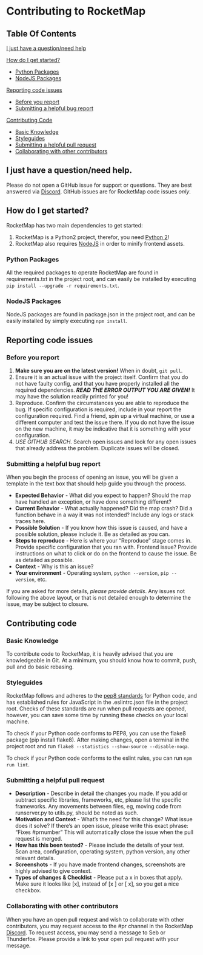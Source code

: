 # Contributing to RocketMap

## Table Of Contents

[I just have a question/need help](#i-just-have-a-questionneed-help)

[How do I get started?](#how-do-i-get-started)
* [Python Packages](#python-packages)
* [NodeJS Packages](#nodejs-packages)

[Reporting code issues](#reporting-code-issues)
* [Before you report](#before-you-report)
* [Submitting a helpful bug report](#submitting-a-helpful-bug-report)

[Contributing Code](#contributing-code)
* [Basic Knowledge](#basic-knowledge)
* [Styleguides](#styleguides)
* [Submitting a helpful pull request](#submitting-a-helpful-pull-request)
* [Collaborating with other contributors](#collaborating-with-other-contributors)

## I just have a question/need help.

Please do not open a GitHub issue for support or questions. They are best answered via [Discord](https://discord.gg/RocketMap). GitHub issues are for RocketMap code issues *only*.

## How do I get started?

RocketMap has two main dependencies to get started:

1. RocketMap is a Python2 project, therefor, you need [Python 2](https://www.python.org/downloads/)!
2. RocketMap also requires [NodeJS](https://nodejs.org/en/download/) in order to minify frontend assets.

### Python Packages

All the required packages to operate RocketMap are found in requirements.txt in the project root, and can easily be installed by executing `pip install --upgrade -r requirements.txt`.

### NodeJS Packages

NodeJS packages are found in package.json in the project root, and can be easily installed by simply executing `npm install`.

## Reporting code issues

### Before you report

1. **Make sure you are on the latest version!** When in doubt, `git pull`.
2. Ensure it is an actual issue with the project itself. Confirm that you do not have faulty config, and that you have properly installed all the required dependencies. ***READ THE ERROR OUTPUT YOU ARE GIVEN!*** It may have the solution readily printed for you!
3. Reproduce. Confirm the circumstances you are able to reproduce the bug. If specific configuration is required, include in your report the configuration required. Find a friend, spin up a virtual machine, or use a different computer and test the issue there. If you do not have the issue on the new machine, it may be indicative that it is something with your configuration.
4. *USE GITHUB SEARCH.* Search open issues and look for any open issues that already address the problem. Duplicate issues will be closed.

### Submitting a helpful bug report

When you begin the process of opening an issue, you will be given a template in the text box that should help guide you through the process.

* **Expected Behavior** - What did you expect to happen? Should the map have handled an exception, or have done something different?
* **Current Behavior** - What actually happened? Did the map crash? Did a function behave in a way it was not intended? Include any logs or stack traces here.
* **Possible Solution** - If you know how this issue is caused, and have a possible solution, please include it. Be as detailed as you can.
* **Steps to reproduce** - Here is where your “Reproduce” stage comes in. Provide specific configuration that you ran with. Frontend issue? Provide instructions on what to click or do on the frontend to cause the issue. Be as detailed as possible.
* **Context** - Why is this an issue?
* **Your environment** - Operating system, `python --version`, `pip --version`, etc.

If you are asked for more details, *please provide details*. Any issues not following the above layout, or that is not detailed enough to determine the issue, may be subject to closure.

## Contributing code

### Basic Knowledge

To contribute code to RocketMap, it is heavily advised that you are knowledgeable in Git. At a minimum, you should know how to commit, push, pull and do basic rebasing.

### Styleguides

RocketMap follows and adheres to the [pep8 standards](https://www.python.org/dev/peps/pep-0008/) for Python code, and has established rules for JavaScript in the .eslintrc.json file in the project root. Checks of these standards are run when pull requests are opened, however, you can save some time by running these checks on your local machine. 

To check if your Python code conforms to PEP8, you can use the flake8 package (pip install flake8). After making changes, open a terminal in the project root and run `flake8 --statistics --show-source --disable-noqa`.

To check if your Python code conforms to the eslint rules, you can run `npm run lint`.

### Submitting a helpful pull request

* **Description** - Describe in detail the changes you made. If you add or subtract specific libraries, frameworks, etc, please list the specific frameworks. Any movements between files, eg, moving code from runserver.py to utils.py, should be noted as such.
* **Motivation and Context** - What’s the need for this change? What issue does it solve? If there’s an open issue, please write this exact phrase: “Fixes #prnumber” This will automatically close the issue when the pull request is merged.
* **How has this been tested?** - Please include the details of your test. Scan area, configuration, operating system, python version, any other relevant details.
* **Screenshots** - If you have made frontend changes, screenshots are highly advised to give context.
* **Types of changes & Checklist** - Please put a x in boxes that apply. Make sure it looks like [x], instead of [x ] or [ x], so you get a nice checkbox.

### Collaborating with other contributors

When you have an open pull request and wish to collaborate with other contributors, you may request access to the #pr channel in the RocketMap [Discord](https://discord.gg/rocketmap). To request access, you may send a message to Seb or Thunderfox. Please provide a link to your open pull request with your message.
